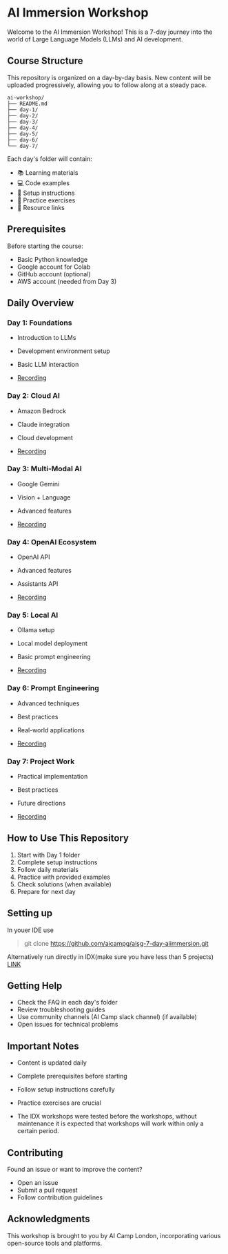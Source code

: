 ﻿# AI Immersion Workshop

Welcome to the AI Immersion Workshop! This is a 7-day journey into the world of Large Language Models (LLMs) and AI development.

## Course Structure

This repository is organized on a day-by-day basis. New content will be uploaded progressively, allowing you to follow along at a steady pace.

```
ai-workshop/
├── README.md
├── day-1/
├── day-2/
├── day-3/
├── day-4/
├── day-5/
├── day-6/
└── day-7/
```

Each day's folder will contain:

- 📚 Learning materials
- 💻 Code examples
- 🔧 Setup instructions
- 📝 Practice exercises
- 🔗 Resource links

## Prerequisites

Before starting the course:

- Basic Python knowledge
- Google account for Colab
- GitHub account (optional)
- AWS account (needed from Day 3)

## Daily Overview

### Day 1: Foundations

- Introduction to LLMs
- Development environment setup
- Basic LLM interaction

- [Recording](https://www.youtube.com/watch?v=EAmjM_nAlrE)

### Day 2: Cloud AI

- Amazon Bedrock
- Claude integration
- Cloud development

- [Recording](https://www.youtube.com/watch?v=mNHy3ennGy4)

### Day 3: Multi-Modal AI

- Google Gemini
- Vision + Language
- Advanced features

- [Recording](https://www.youtube.com/watch?v=VDYA4QLqdpM)

### Day 4: OpenAI Ecosystem

- OpenAI API
- Advanced features
- Assistants API

- [Recording](https://www.youtube.com/watch?v=09P5lg33Wuk&t=2s)

### Day 5: Local AI

- Ollama setup
- Local model deployment
- Basic prompt engineering

- [Recording](https://www.youtube.com/watch?v=p5xbP7FHTJQ)

### Day 6: Prompt Engineering

- Advanced techniques
- Best practices
- Real-world applications

- [Recording](https://www.youtube.com/watch?v=NFv1LgQlVWk)

### Day 7: Project Work

- Practical implementation
- Best practices
- Future directions

- [Recording](https://www.youtube.com/watch?v=jT5N_rsekP4)

## How to Use This Repository

1. Start with Day 1 folder
2. Complete setup instructions
3. Follow daily materials
4. Practice with provided examples
5. Check solutions (when available)
6. Prepare for next day

## Setting up

In youer IDE use

> git clone https://github.com/aicampg/aisg-7-day-aiimmersion.git

Alternatively run directly in IDX(make sure you have less than 5 projects)
[LINK](https://idx.google.com/import?url=https://github.com/aicampg/aisg-7-day-aiimmersion)

## Getting Help

- Check the FAQ in each day's folder
- Review troubleshooting guides
- Use community channels (AI Camp slack channel) (if available)
- Open issues for technical problems

## Important Notes

- Content is updated daily
- Complete prerequisites before starting
- Follow setup instructions carefully
- Practice exercises are crucial

- The IDX workshops were tested before the workshops, without maintenance it is expected that workshops will work within only a certain period.

## Contributing

Found an issue or want to improve the content?

- Open an issue
- Submit a pull request
- Follow contribution guidelines


## Acknowledgments

This workshop is brought to you by AI Camp London, incorporating various open-source tools and platforms.
